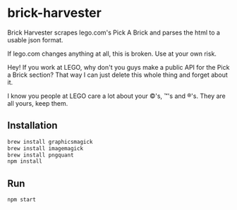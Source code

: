 # brick-harvester

Brick Harvester scrapes lego.com's Pick A Brick and parses the html to a usable json format.

If lego.com changes anything at all, this is broken. Use at your own risk.

Hey! If you work at LEGO, why don't you guys make a public API for the Pick a Brick section? That way I can just delete this whole thing and forget about it.
 
I know you people at LEGO care a lot about your ©'s, ™'s and ®'s. They are all yours, keep them.


## Installation

```bash
brew install graphicsmagick
brew install imagemagick
brew install pngquant
npm install
```

## Run

```bash
npm start
```